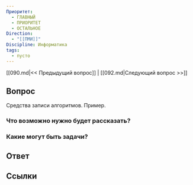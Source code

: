 ```yaml
---
Приоритет:
  - ГЛАВНЫЙ
  - ПРИОРИТЕТ
  - ОСТАЛЬНОЕ
Direction:
  - "[[ПМИ]]" 
Discipline: Информатика 
tags:
  - пусто
---
```

[[090.md|<< Предыдущий вопрос]] | [[092.md|Следующий вопрос >>]]
## Вопрос

Средства записи алгоритмов. Пример.

### Что возможно нужно будет рассказать?

### Какие могут быть задачи?

## Ответ

## Ссылки
